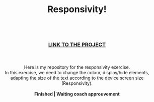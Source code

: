 # <p align="center">Responsivity!</p><br>
### <p align="center"> <a href="https://saphido.github.io/media-queries/">LINK TO THE PROJECT</a> </p><br>

<p align="center"> Here is my repository for the responsivity exercise. <br>
In this exercise, we need to change the colour, display/hide elements, adapting the size of the text according to the device screen size (Responsivity).
<br><br> <b>Finished | Waiting coach approuvement<p></b>
<br>